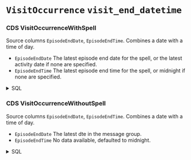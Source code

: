 # `VisitOccurrence` `visit_end_datetime`
### CDS VisitOccurrenceWithSpell
Source columns  `EpisodeEndDate`, `EpisodeEndTime`.
Combines a date with a time of day.
* `EpisodeEndDate` The latest episode end date for the spell, or the latest activity date if none are specified.
* `EpisodeEndTime` The latest episode end time for the spell, or midnight if none are specified.
<details>
<summary>SQL</summary>

```sql
select
	l1.NHSNumber,
	l5.HospitalProviderSpellNumber,
	min (l5.EpisodeStartDate) as EpisodeStartDate,
	coalesce 
	(
		min (l5.EpisodeStartTime), 
		'000000'
	) as EpisodeStartTime,
	coalesce 
	(
		max (l5.EpisodeEndDate), 
		max (l1.CDSActivityDate)
	) as EpisodeEndDate,
	coalesce 
	(
		max (l5.EpisodeEndTime), 
		'000000'
	) as EpisodeEndTime,
	case 
		when max(l5.AdmissionMethodCode) in ('21','24') and max(l5.PatientClassification) = 1 then 262
        when max(l5.AdmissionMethodCode) in ('21','24') then 9203
        when max(l5.PatientClassification) in (1) then 9201
        when max(l4.LocationClass) in ('02') then 581476
		else 9202
	end as VisitOccurenceConceptId,    -- "visit_concept_id"
	case 
		when max(l5.EpisodeEndDate) is null and max(l5.DischargeDateHospitalProviderSpell) is null then 32220
        else 32818
	end as VisitTypeConceptId
from omop_staging.cds_line01 l1
	left join omop_staging.cds_line04 l4 
		on l1.MessageId = l4.MessageId -- Location Details 
	left join omop_staging.cds_line05 l5 
		on l1.MessageId = l5.MessageId  -- Hospital Provider Spell
	inner join dbo.Code c 
		on c.Code = l1.ActivityTreatmentFunctionCode
where l1.CDSUpdateType = 9   -- New/Modification     (1 = Delete)
	and l1.NHSNumber is not null
	and c.CodeTypeId = 2 -- activity_treatment_function_code
	and l5.HospitalProviderSpellNumber is not null
group by 
	l1.NHSNumber, 
	l5.HospitalProviderSpellNumber;
	
```
</details>

### CDS VisitOccurrenceWithoutSpell
Source columns  `EpisodeEndDate`, `EpisodeEndTime`.
Combines a date with a time of day.
* `EpisodeEndDate` The latest dte in the message group.
* `EpisodeEndTime` No data available, defaulted to midnight.
<details>
<summary>SQL</summary>

```sql
;with RecordConnectionIdentifierNHSNumberCombination as (
	select
		distinct 
			l1.NHSNumber,
			l1.RecordConnectionIdentifier
	from omop_staging.cds_line01 l1
), RecordsWithVariableNhsNumber as (
select
	m1.RecordConnectionIdentifier
from RecordConnectionIdentifierNHSNumberCombination m1
	inner join RecordConnectionIdentifierNHSNumberCombination m2
		on m1.NHSNumber != m2.NHSNumber
where m1.RecordConnectionIdentifier = m2.RecordConnectionIdentifier
)
select
	l1.NHSNumber,
	l1.RecordConnectionIdentifier,
	min (l1.CDSActivityDate) as EpisodeStartDate,
	'000000' as EpisodeStartTime,
	max (l1.CDSActivityDate) as EpisodeEndDate,
	'000000' as EpisodeEndTime
from omop_staging.cds_line01 l1
	left join omop_staging.cds_line04 l4 
		on l1.MessageId = l4.MessageId -- Location Details 
	left join omop_staging.cds_line05 l5 
		on l1.MessageId = l5.MessageId  -- Hospital Provider Spell
	inner join dbo.Code c 
		on c.Code = l1.ActivityTreatmentFunctionCode
where l1.CDSUpdateType = 9   -- New/Modification     (1 = Delete)
	and l1.NHSNumber is not null
	and c.CodeTypeId = 2 -- activity_treatment_function_code
	and l5.HospitalProviderSpellNumber is null
	and not exists (select * from RecordsWithVariableNhsNumber rwvnn where rwvnn.RecordConnectionIdentifier = l1.RecordConnectionIdentifier)
group by 
	l1.NHSNumber, 
	l1.RecordConnectionIdentifier;
	
```
</details>

